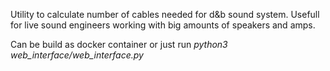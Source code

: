 Utility to calculate number of cables needed for d&b sound system.
Usefull for live sound engineers working with big amounts of speakers and amps.

Can be build as docker container or just run *python3 web_interface/web_interface.py*
